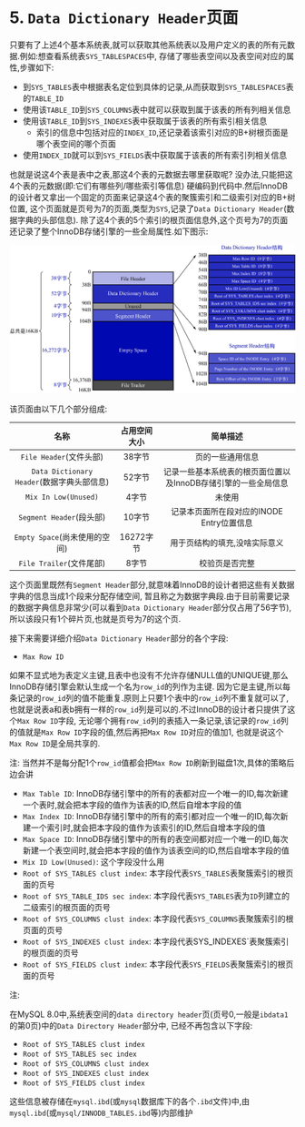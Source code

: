 # 5. `Data Dictionary Header`页面

只要有了上述4个基本系统表,就可以获取其他系统表以及用户定义的表的所有元数据.例如:想查看系统表`SYS_TABLESPACES`中,
存储了哪些表空间以及表空间对应的属性,步骤如下:

- 到`SYS_TABLES`表中根据表名定位到具体的记录,从而获取到`SYS_TABLESPACES`表的`TABLE_ID`
- 使用该`TABLE_ID`到`SYS_COLUMNS`表中就可以获取到属于该表的所有列相关信息
- 使用该`TABLE_ID`到`SYS_INDEXES`表中获取属于该表的所有索引相关信息
  - 索引的信息中包括对应的`INDEX_ID`,还记录着该索引对应的B+树根页面是哪个表空间的哪个页面
- 使用`INDEX_ID`就可以到`SYS_FIELDS`表中获取属于该表的所有索引列相关信息

也就是说这4个表是表中之表,那这4个表的元数据去哪里获取呢? 没办法,只能把这4个表的元数据(即:它们有哪些列/哪些索引等信息)
硬编码到代码中.然后InnoDB的设计者又拿出一个固定的页面来记录这4个表的聚簇索引和二级索引对应的B+树位置,
这个页面就是页号为7的页面,类型为`SYS`,记录了`Data Dictionary Header`(数据字典的头部信息).
除了这4个表的5个索引的根页面信息外,这个页号为7的页面还记录了整个InnoDB存储引擎的一些全局属性.如下图示:

![页号为7的SYS类型的页的结构示意图](./img/页号为7的SYS类型的页的结构示意图.jpg)

该页面由以下几个部分组成:

|                 名称                 | 占用空间大小  |                简单描述                |
|:----------------------------------:|:-------:|:----------------------------------:|
|        `File Header`(文件头部)         |  38字节   |              页的一些通用信息              |
| `Data Dictionary Header`(数据字典头部信息) |  52字节   | 记录一些基本系统表的根页面位置以及InnoDB存储引擎的一些全局信息 |
|        `Mix In Low(Unused)`        |   4字节   |                未使用                 |
|       `Segment Header`(段头部)        |  10字节   |     记录本页面所在段对应的INODE Entry位置信息     |
|       `Empty Space`(尚未使用的空间)       | 16272字节 |          用于页结构的填充,没啥实际意义           |
|        `File Trailer`(文件尾部)        |   8字节   |              校验页是否完整               |

这个页面里既然有`Segment Header`部分,就意味着InnoDB的设计者把这些有关数据字典的信息当成1个段来分配存储空间,
暂且称之为数据字典段.由于目前需要记录的数据字典信息非常少(可以看到`Data Dictionary Header`部分仅占用了56字节),
所以该段只有1个碎片页,也就是页号为7的这个页.

接下来需要详细介绍`Data Dictionary Header`部分的各个字段:

- `Max Row ID`

如果不显式地为表定义主键,且表中也没有不允许存储NULL值的UNIQUE键,那么InnoDB存储引擎会默认生成一个名为`row_id`的列作为主键.
因为它是主键,所以每条记录的`row_id`列的值不能重复.原则上只要1个表中的`row_id`列不重复就可以了,
也就是说表a和表b拥有一样的`row_id`列是可以的.不过InnoDB的设计者只提供了这个`Max Row ID`字段,
无论哪个拥有`row_id`列的表插入一条记录,该记录的`row_id`列的值就是`Max Row ID`字段的值,然后再把`Max Row ID`对应的值加1,
也就是说这个`Max Row ID`是全局共享的.

注: 当然并不是每分配1个`row_id`值都会把`Max Row ID`刷新到磁盘1次,具体的策略后边会讲

- `Max Table ID`: InnoDB存储引擎中的所有的表都对应一个唯一的ID,每次新建一个表时,就会把本字段的值作为该表的ID,然后自增本字段的值
- `Max Index ID`: InnoDB存储引擎中的所有的索引都对应一个唯一的ID,每次新建一个索引时,就会把本字段的值作为该索引的ID,然后自增本字段的值
- `Max Space ID`: InnoDB存储引擎中的所有的表空间都对应一个唯一的ID,每次新建一个表空间时,就会把本字段的值作为该表空间的ID,然后自增本字段的值
- `Mix ID Low(Unused)`: 这个字段没什么用
- `Root of SYS_TABLES clust index`: 本字段代表`SYS_TABLES`表聚簇索引的根页面的页号
- `Root of SYS_TABLE_IDS sec index`: 本字段代表`SYS_TABLES`表为`ID`列建立的二级索引的根页面的页号
- `Root of SYS_COLUMNS clust index`: 本字段代表`SYS_COLUMNS`表聚簇索引的根页面的页号
- `Root of SYS_INDEXES clust index`: 本字段代表SYS_INDEXES`表聚簇索引的根页面的页号
- `Root of SYS_FIELDS clust index`: 本字段代表`SYS_FIELDS`表聚簇索引的根页面的页号

注:

在MySQL 8.0中,系统表空间的`data directory header`页(页号0,一般是`ibdata1`的第0页)中的`Data Directory Header`部分中,
已经不再包含以下字段:

- `Root of SYS_TABLES clust index`
- `Root of SYS_TABLES sec index`
- `Root of SYS_COLUMNS clust index`
- `Root of SYS_INDEXES clust index`
- `Root of SYS_FIELDS clust index`

这些信息被存储在`mysql.ibd`(或`mysql`数据库下的各个`.ibd`文件)中,由`mysql.ibd`(或`mysql/INNODB_TABLES.ibd`等)内部维护
